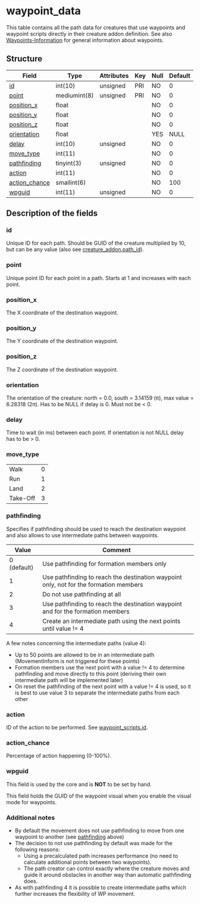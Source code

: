 # waypoint\_data

This table contains all the path data for creatures that use waypoints and waypoint scripts directly in their creature addon definition. See also [Waypoints-Information](../../misc/Waypoints-Information.md) for general information about waypoints.

## Structure

| Field                            | Type         | Attributes   | Key | Null | Default |
|----------------------------------|--------------|--------------|-----|------|---------|
| [id](#id)                        | int(10)      | unsigned     | PRI | NO   | 0       |
| [point](#point)                  | mediumint(8) | unsigned     | PRI | NO   | 0       |
| [position\_x](#position_x)       | float        |              |     | NO   | 0       |
| [position\_y](#position_y)       | float        |              |     | NO   | 0       |
| [position\_z](#position_z)       | float        |              |     | NO   | 0       |
| [orientation](#orientation)      | float        |              |     | YES  | NULL    |
| [delay](#delay)                  | int(10)      | unsigned     |     | NO   | 0       |
| [move\_type](#move_type)         | int(11)      |              |     | NO   | 0       |
| [pathfinding](#pathfinding)      | tinyint(3)   | unsigned     |     | NO   | 0       |
| [action](#action)                | int(11)      |              |     | NO   | 0       |
| [action\_chance](#action_chance) | smallint(6)  |              |     | NO   | 100     |
| [wpguid](#wpguid)                | int(11)      | unsigned     |     | NO   | 0       |

## Description of the fields

### id

Unique ID for each path. Should be GUID of the creature multiplied by 10, but can be any value (also see [creature\_addon.path\_id](creature_addon.md#path_id)).

### point

Unique point ID for each point in a path. Starts at 1 and increases with each point.

### position\_x

The X coordinate of the destination waypoint.

### position\_y

The Y coordinate of the destination waypoint.

### position\_z

The Z coordinate of the destination waypoint.

### orientation

The orientation of the creature: north = 0.0, south = 3.14159 (π), max value = 6.28318 (2π). Has to be NULL if delay is 0. Must not be < 0.

### delay

Time to wait (in ms) between each point. If orientation is not NULL delay has to be > 0.

### move\_type

|          |     |
|----------|-----|
| Walk     | 0   |
| Run      | 1   |
| Land     | 2   |
| Take-Off | 3   |

### pathfinding

Specifies if pathfinding should be used to reach the destination waypoint and also allows to use intermediate paths between waypoints.

| Value       | Comment                                                                               |
|-------------|---------------------------------------------------------------------------------------|
| 0 (default) | Use pathfinding for formation members only                                            |
| 1           | Use pathfinding to reach the destination waypoint only, not for the formation members |
| 2           | Do not use pathfinding at all                                                         |
| 3           | Use pathfinding to reach the destination waypoint and for the formation members       |
| 4           | Create an intermediate path using the next points until value != 4                    |

A few notes concerning the intermediate paths (value 4):

- Up to 50 points are allowed to be in an intermediate path (MovementInform is not triggered for these points)
- Formation members use the next point with a value != 4 to determine pathfinding and move directly to this point (deriving their own intermediate path will be implemented later)
- On reset the pathfinding of the next point with a value != 4 is used, so it is best to use value 3 to separate the intermediate paths from each other

### action

ID of the action to be performed. See [waypoint\_scripts.id](waypoint_scripts.md).

### action\_chance

Percentage of action happening (0-100%).

### wpguid

This field is used by the core and is **NOT** to be set by hand.

This field holds the GUID of the waypoint visual when you enable the visual mode for waypoints.

### Additional notes

- By default the movement does not use pathfinding to move from one waypoint to another (see [pathfinding](#pathfinding) above)
- The decision to not use pathfinding by default was made for the following reasons:
  - Using a precalculated path increases performance (no need to calculate additional points between two waypoints).
  - The path creator can control exactly where the creature moves and guide it around obstacles in another way than automatic pathfinding does.
- As with pathfinding 4 it is possible to create intermediate paths which further increases the flexibility of WP movement.
